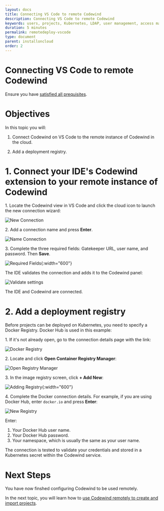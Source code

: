 ```yaml
---
layout: docs
title: Connecting VS Code to remote Codewind
description: Connecting VS Code to remote Codewind
keywords: users, projects, Kubernetes, LDAP, user management, access management, login, deployment, pod, security, securing cloud connection, remote deployment of Codewind
duration: 5 minutes
permalink: remotedeploy-vscode
type: document
parent: installoncloud
order: 2
---
```


# Connecting VS Code to remote Codewind

Ensure you have [satisfied all prequisites](./remote-codewind-overview.html). 

# Objectives

In this topic you will:

1. Connect Codewind on VS Code to the remote instance of Codewind in the cloud. 

2. Add a deployment registry.

# 1. Connect your IDE's Codewind extension to your remote instance of Codewind

1\. Locate the Codewind view in VS Code and click the cloud icon to launch the new connection wizard:

![New Connection](./images/remotevs/newConnection.png)

2\. Add a connection name and press **Enter**.

![Name Connection](./images/remotevs/connectionName.png)

3\. Complete the three required fields: Gatekeeper URL, user name, and password. Then **Save**.

![Required Fields](./images/remotevs/connectionCreds.png){:width="600"}

The IDE validates the connection and adds it to the Codewind panel:

![Validate settings](./images/remotevs/connectionAdded.png)

The IDE and Codewind are connected.

# 2. Add a deployment registry

Before projects can be deployed on Kubernetes, you need to specify a Docker Registry. Docker Hub is used in this example: 

1\. If it's not already open, go to the connection details page with the link:

![Docker Registry](./images/remotevs/connectionSettings.png)

2\. Locate and click **Open Container Registry Manager**:

![Open Registry Manager](./images/remotevs/registryManager.png)

3\. In the image registry screen, click **+ Add New**:

![Adding Registry](./images/remotevs/ImageRegistries.png){:width="600"}

4\. Complete the Docker connection details. For example, if you are using Docker Hub, enter `docker.io` and press **Enter**:

![New Registry](./images/remotevs/newReg1.png)

Enter:

1. Your Docker Hub user name.
2. Your Docker Hub password.
3. Your namespace, which is usually the same as your user name.

The connection is tested to validate your credentials and stored in a Kubernetes secret within the Codewind service.

# Next Steps

You have now finshed configuring Codewind to be used remotely. 

In the next topic, you will learn how to [use Codewind remotely to create and import projects](./remotedeploy-projects-vscode.html).